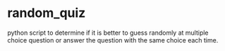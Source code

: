 # random_quiz
python script to determine if it is better to guess randomly at multiple choice question or answer the question with the same choice each time. 
